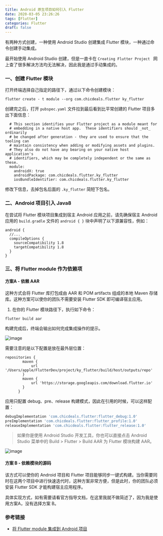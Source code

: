 ```yaml
---
title: Android 原生项目如何引入 Flutter
date: 2020-03-05 23:26:26
tags: [Flutter]
categories: Flutter
draft: false
---
```


有两种方式创建，一种使用 Android Studio 创建集成 Flutter 模块，一种通过命令创建手动集成。

最开始使用 Android Studio 创建，但是一直卡在 ``Creating Flutter Project `` 网上查了很多解决方法均无法解决，因此我是通过手动集成的。

### 一、创建 Flutter 模块

打开终端选择自己指定的路径下，通过以下命令创建模块：

```
flutter create - t module --org com.chicdeals.flutter ky_flutter
```

创建完之后，打开 ``pubspec.yaml`` 文件拉到最后看到比平常创建的 Flutter 项目多出下面信息：

```
  # This section identifies your Flutter project as a module meant for
  # embedding in a native host app.  These identifiers should _not_ ordinarily
  # be changed after generation - they are used to ensure that the tooling can
  # maintain consistency when adding or modifying assets and plugins.
  # They also do not have any bearing on your native host application's
  # identifiers, which may be completely independent or the same as these.
  module:
    androidX: true
    androidPackage: com.chicdeals.flutter.ky_flutter
    iosBundleIdentifier: com.chicdeals.flutter.ky_flutter
```

修改下信息，去掉包名后面的 ``.ky_flutter`` 简短下包名。

### 二、Android 项目引入 Java8

在尝试将 Flutter 模块项目集成到宿主 Android 应用之前，请先确保宿主 Android 应用的 ``build.gradle`` 文件的 ``android { }`` 块中声明了以下源兼容性，例如：

```
android {
  //...
  compileOptions {
    sourceCompatibility 1.8
    targetCompatibility 1.8
  }
}
```

### 三、将 Flutter module 作为依赖项

#### 方案A - 依赖 AAR

这种方式会将 Flutter 库打包成由 AAR 和 POM artifacts 组成的本地 Maven 存储库。这种方案可以使你的团队不需要安装 Flutter SDK 即可编译宿主应用。

1. 在你的 Flutter 模块路径下，执行如下命令：

```
flutter build aar
```

构建完成后，终端会输出如何完成集成操作的提示。

![image](/images/2020/03/native_flutter_01.png)

需要注意的是以下配置是放在最外层位置：

```
repositories {
        maven {
            url '/Users/apple/FlutterDev/project/ky_flutter/build/host/outputs/repo'
        }
        maven {
            url 'https://storage.googleapis.com/download.flutter.io'
        }
      }
```

应用只配置 debug、pre、release 构建模式，因此在引用的时候，可以这样配置：

```gradle
debugImplementation 'com.chicdeals.flutter:flutter_debug:1.0'
preImplementation 'com.chicdeals.flutter:flutter_profile:1.0'
releaseImplementation 'com.chicdeals.flutter:flutter_release:1.0'
```

> 如果你是使用 Android Studio 开发工具，你也可以直接点击 Android Studio 菜单中的 Build > Flutter > Build AAR 为 Flutter 模块构建 AAR。

![image](/images/2020/03/native_flutter_02.png)

#### 方案 B - 依赖模块的源码

该方式可以使你的 Android 项目和 Flutter 项目能够同步一键式构建。当你需要同时在这两个项目中进行快速迭代时，这种方案非常方便，但是此时，你的团队必须安装 Flutter SDK 才能构建宿主应用程序。

具体实现方式，如有需要请看官方指导文档，在这里我就不做简述了，因为我是使用方案A，没有选择方案 B。

### 参考链接

* [将 Flutter module 集成到 Android 项目](https://flutter.dev/docs/development/add-to-app/android/project-setup)
